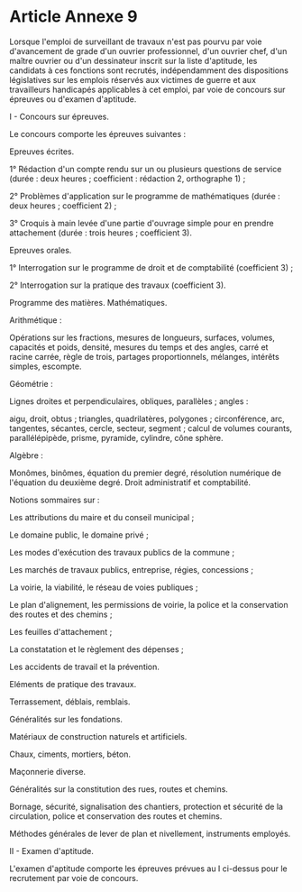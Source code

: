 # Article Annexe 9

Lorsque l'emploi de surveillant de travaux n'est pas pourvu par voie d'avancement de grade d'un ouvrier professionnel, d'un ouvrier chef, d'un maître ouvrier ou d'un dessinateur inscrit sur la liste d'aptitude, les candidats à ces fonctions sont recrutés, indépendamment des dispositions législatives sur les emplois réservés aux victimes de guerre et aux travailleurs handicapés applicables à cet emploi, par voie de concours sur épreuves ou d'examen d'aptitude.

I - Concours sur épreuves.

Le concours comporte les épreuves suivantes :

Epreuves écrites.

1° Rédaction d'un compte rendu sur un ou plusieurs questions de service (durée : deux heures ; coefficient : rédaction 2, orthographe 1) ;

2° Problèmes d'application sur le programme de mathématiques (durée : deux heures ; coefficient 2) ;

3° Croquis à main levée d'une partie d'ouvrage simple pour en prendre attachement (durée : trois heures ; coefficient 3).

Epreuves orales.

1° Interrogation sur le programme de droit et de comptabilité (coefficient 3) ;

2° Interrogation sur la pratique des travaux (coefficient 3).

Programme des matières.              Mathématiques.

Arithmétique :

Opérations sur les fractions, mesures de longueurs, surfaces, volumes, capacités et poids, densité, mesures du temps et des angles, carré et racine carrée, règle de trois, partages proportionnels, mélanges, intérêts simples, escompte.

Géométrie :

Lignes droites et perpendiculaires, obliques, parallèles ; angles :

aigu, droit, obtus ; triangles, quadrilatères, polygones ; circonférence, arc, tangentes, sécantes, cercle, secteur, segment ; calcul de volumes courants, parallélépipède, prisme, pyramide, cylindre, cône sphère.

Algèbre :

Monômes, binômes, équation du premier degré, résolution numérique de l'équation du deuxième degré.              Droit administratif et comptabilité.

Notions sommaires sur :

Les attributions du maire et du conseil municipal ;

Le domaine public, le domaine privé ;

Les modes d'exécution des travaux publics de la commune ;

Les marchés de travaux publics, entreprise, régies, concessions ;

La voirie, la viabilité, le réseau de voies publiques ;

Le plan d'alignement, les permissions de voirie, la police et la conservation des routes et des chemins ;

Les feuilles d'attachement ;

La constatation et le règlement des dépenses ;

Les accidents de travail et la prévention.

Eléments de pratique des travaux.

Terrassement, déblais, remblais.

Généralités sur les fondations.

Matériaux de construction naturels et artificiels.

Chaux, ciments, mortiers, béton.

Maçonnerie diverse.

Généralités sur la constitution des rues, routes et chemins.

Bornage, sécurité, signalisation des chantiers, protection et sécurité de la circulation, police et conservation des routes et chemins.

Méthodes générales de lever de plan et nivellement, instruments employés.

II - Examen d'aptitude.

L'examen d'aptitude comporte les épreuves prévues au I ci-dessus pour le recrutement par voie de concours.
